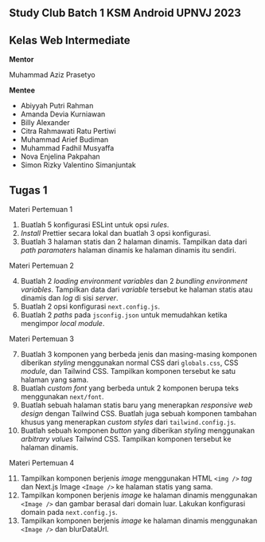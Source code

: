 ## Study Club Batch 1 KSM Android UPNVJ 2023

## Kelas Web Intermediate

**Mentor**

Muhammad Aziz Prasetyo

**Mentee**

- Abiyyah Putri Rahman
- Amanda Devia Kurniawan
- Billy Alexander
- Citra Rahmawati Ratu Pertiwi
- Muhammad Arief Budiman
- Muhammad Fadhil Musyaffa
- Nova Enjelina Pakpahan
- Simon Rizky Valentino Simanjuntak

## Tugas 1

Materi Pertemuan 1

1. Buatlah 5 konfigurasi ESLint untuk opsi _rules_.
2. _Install_ Prettier secara lokal dan buatlah 3 opsi konfigurasi.
3. Buatlah 3 halaman statis dan 2 halaman dinamis. Tampilkan data dari _path paramaters_ halaman dinamis ke halaman
   dinamis itu sendiri.

Materi Pertemuan 2

4. Buatlah 2 _loading environment variables_ dan 2 _bundling environment variables_. Tampilkan data dari _variable_
   tersebut ke halaman statis atau dinamis dan _log_ di sisi _server_.
5. Buatlah 2 opsi konfigurasi `next.config.js`.
6. Buatlah 2 _paths_ pada `jsconfig.json` untuk memudahkan ketika mengimpor _local module_.

Materi Pertemuan 3

7. Buatlah 3 komponen yang berbeda jenis dan masing-masing komponen diberikan _styling_ menggunakan normal CSS
   dari `globals.css`, CSS _module_, dan Tailwind CSS. Tampilkan komponen tersebut ke satu halaman yang sama.
8. Buatlah _custom font_ yang berbeda untuk 2 komponen berupa teks menggunakan `next/font`.
9. Buatlah sebuah halaman statis baru yang menerapkan _responsive web design_ dengan Tailwind CSS. Buatlah juga sebuah
   komponen tambahan khusus yang menerapkan _custom styles_ dari `tailwind.config.js`.
10. Buatlah sebuah komponen _button_ yang diberikan _styling_ menggunakan _arbitrary values_ Tailwind CSS. Tampilkan
    komponen tersebut ke halaman dinamis.

Materi Pertemuan 4

11. Tampilkan komponen berjenis _image_ menggunakan HTML `<img />` _tag_ dan Next.js Image `<Image />` ke halaman statis
    yang sama.
12. Tampilkan komponen berjenis _image_ ke halaman dinamis menggunakan `<Image />` dan gambar berasal dari domain luar.
    Lakukan konfigurasi domain pada `next.config.js`.
13. Tampilkan komponen berjenis _image_ ke halaman dinamis menggunakan `<Image />` dan blurDataUrl.
